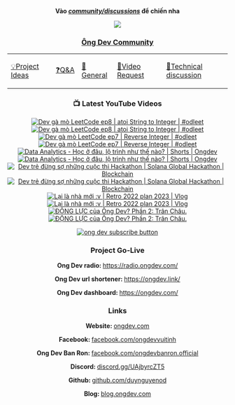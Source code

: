<div align="center">
      <b
        >Vào
        <a href="https://github.com/OngDev/community/discussions"
          ><i>community/discussions</i></a
        >
        để chiến nha</b
      >

<img
    src="https://raw.githubusercontent.com/thuanpham2311/img/master/ongDevCharacters/4.png"
  />

### [Ông Dev Community](https://github.com/OngDev/community/discussions)

  <b>
    <table>
      <tr>
        <td>
          <a
            href="https://github.com/OngDev/community/discussions/categories/project-ideas"
            ><p>💡Project Ideas</p></a
          >
        </td>
        <td>
          <a
            href="https://github.com/OngDev/community/discussions/categories/q-a"
            ><p>❓Q&A</p></a
          >
        </td>
        <td>
          <a
            href="https://github.com/OngDev/community/discussions/categories/general"
            ><p>💬General</p></a
          >
        </td>
        <td>
          <a
            href="https://github.com/OngDev/community/discussions/categories/video-request"
            ><p>🎥Video Request</p></a
          >
        </td>
        <td>
          <a
            href="https://github.com/OngDev/community/discussions/categories/technical-discussion"
            ><p>🧠Technical discussion</p></a
          >
        </td>
      </tr>
    </table>
  </b>

### 📺 Latest YouTube Videos

<!-- BEGIN YOUTUBE-CARDS -->
[![Dev gà mò LeetCode ep8 | atoi String to Integer | #odleet](https://ytcards.demolab.com/?id=TPZlgEoaDkk&title=Dev+g%C3%A0+m%C3%B2+LeetCode+ep8+%7C+atoi+String+to+Integer+%7C+%23odleet&lang=en&timestamp=1678279270&background_color=%230d1117&title_color=%23ffffff&stats_color=%23dedede&width=250&duration=1147 "Dev gà mò LeetCode ep8 | atoi String to Integer | #odleet")](https://www.youtube.com/watch?v=TPZlgEoaDkk#gh-dark-mode-only)[![Dev gà mò LeetCode ep8 | atoi String to Integer | #odleet](https://ytcards.demolab.com/?id=TPZlgEoaDkk&title=Dev+g%C3%A0+m%C3%B2+LeetCode+ep8+%7C+atoi+String+to+Integer+%7C+%23odleet&lang=en&timestamp=1678279270&background_color=%23ffffff&title_color=%2324292f&stats_color=%2357606a&width=250&duration=1147 "Dev gà mò LeetCode ep8 | atoi String to Integer | #odleet")](https://www.youtube.com/watch?v=TPZlgEoaDkk#gh-light-mode-only)
[![Dev gà mò LeetCode ep7 | Reverse Integer | #odleet](https://ytcards.demolab.com/?id=hG0fe_Schv0&title=Dev+g%C3%A0+m%C3%B2+LeetCode+ep7+%7C+Reverse+Integer+%7C+%23odleet&lang=en&timestamp=1677931232&background_color=%230d1117&title_color=%23ffffff&stats_color=%23dedede&width=250&duration=429 "Dev gà mò LeetCode ep7 | Reverse Integer | #odleet")](https://www.youtube.com/watch?v=hG0fe_Schv0#gh-dark-mode-only)[![Dev gà mò LeetCode ep7 | Reverse Integer | #odleet](https://ytcards.demolab.com/?id=hG0fe_Schv0&title=Dev+g%C3%A0+m%C3%B2+LeetCode+ep7+%7C+Reverse+Integer+%7C+%23odleet&lang=en&timestamp=1677931232&background_color=%23ffffff&title_color=%2324292f&stats_color=%2357606a&width=250&duration=429 "Dev gà mò LeetCode ep7 | Reverse Integer | #odleet")](https://www.youtube.com/watch?v=hG0fe_Schv0#gh-light-mode-only)
[![Data Analytics - Học ở đâu, lộ trình như thế nào? | Shorts | Ongdev](https://ytcards.demolab.com/?id=YjIJGGlmKGQ&title=Data+Analytics+-+H%E1%BB%8Dc+%E1%BB%9F+%C4%91%C3%A2u%2C+l%E1%BB%99+tr%C3%ACnh+nh%C6%B0+th%E1%BA%BF+n%C3%A0o%3F+%7C+Shorts+%7C+Ongdev&lang=en&timestamp=1676894432&background_color=%230d1117&title_color=%23ffffff&stats_color=%23dedede&width=250&duration=60 "Data Analytics - Học ở đâu, lộ trình như thế nào? | Shorts | Ongdev")](https://www.youtube.com/watch?v=YjIJGGlmKGQ#gh-dark-mode-only)[![Data Analytics - Học ở đâu, lộ trình như thế nào? | Shorts | Ongdev](https://ytcards.demolab.com/?id=YjIJGGlmKGQ&title=Data+Analytics+-+H%E1%BB%8Dc+%E1%BB%9F+%C4%91%C3%A2u%2C+l%E1%BB%99+tr%C3%ACnh+nh%C6%B0+th%E1%BA%BF+n%C3%A0o%3F+%7C+Shorts+%7C+Ongdev&lang=en&timestamp=1676894432&background_color=%23ffffff&title_color=%2324292f&stats_color=%2357606a&width=250&duration=60 "Data Analytics - Học ở đâu, lộ trình như thế nào? | Shorts | Ongdev")](https://www.youtube.com/watch?v=YjIJGGlmKGQ#gh-light-mode-only)
[![Dev trẻ đừng sợ những cuộc thi Hackathon | Solana Global Hackathon | Blockchain](https://ytcards.demolab.com/?id=YNEk00oqZbw&title=Dev+tr%E1%BA%BB+%C4%91%E1%BB%ABng+s%E1%BB%A3+nh%E1%BB%AFng+cu%E1%BB%99c+thi+Hackathon+%7C+Solana+Global+Hackathon+%7C+Blockchain&lang=en&timestamp=1676548820&background_color=%230d1117&title_color=%23ffffff&stats_color=%23dedede&width=250&duration=443 "Dev trẻ đừng sợ những cuộc thi Hackathon | Solana Global Hackathon | Blockchain")](https://www.youtube.com/watch?v=YNEk00oqZbw#gh-dark-mode-only)[![Dev trẻ đừng sợ những cuộc thi Hackathon | Solana Global Hackathon | Blockchain](https://ytcards.demolab.com/?id=YNEk00oqZbw&title=Dev+tr%E1%BA%BB+%C4%91%E1%BB%ABng+s%E1%BB%A3+nh%E1%BB%AFng+cu%E1%BB%99c+thi+Hackathon+%7C+Solana+Global+Hackathon+%7C+Blockchain&lang=en&timestamp=1676548820&background_color=%23ffffff&title_color=%2324292f&stats_color=%2357606a&width=250&duration=443 "Dev trẻ đừng sợ những cuộc thi Hackathon | Solana Global Hackathon | Blockchain")](https://www.youtube.com/watch?v=YNEk00oqZbw#gh-light-mode-only)
[![Lại là nhà mới :v | Retro 2022 plan 2023 | Vlog](https://ytcards.demolab.com/?id=LtknTCXmFyQ&title=L%E1%BA%A1i+l%C3%A0+nh%C3%A0+m%E1%BB%9Bi+%3Av+%7C+Retro+2022+plan+2023+%7C+Vlog&lang=en&timestamp=1675945809&background_color=%230d1117&title_color=%23ffffff&stats_color=%23dedede&width=250&duration=1244 "Lại là nhà mới :v | Retro 2022 plan 2023 | Vlog")](https://www.youtube.com/watch?v=LtknTCXmFyQ#gh-dark-mode-only)[![Lại là nhà mới :v | Retro 2022 plan 2023 | Vlog](https://ytcards.demolab.com/?id=LtknTCXmFyQ&title=L%E1%BA%A1i+l%C3%A0+nh%C3%A0+m%E1%BB%9Bi+%3Av+%7C+Retro+2022+plan+2023+%7C+Vlog&lang=en&timestamp=1675945809&background_color=%23ffffff&title_color=%2324292f&stats_color=%2357606a&width=250&duration=1244 "Lại là nhà mới :v | Retro 2022 plan 2023 | Vlog")](https://www.youtube.com/watch?v=LtknTCXmFyQ#gh-light-mode-only)
[![ĐỘNG LỰC của Ông Dev? Phần 2: Trân Châu.](https://ytcards.demolab.com/?id=5Xna5diJF0g&title=%C4%90%E1%BB%98NG+L%E1%BB%B0C+c%E1%BB%A7a+%C3%94ng+Dev%3F+Ph%E1%BA%A7n+2%3A+Tr%C3%A2n+Ch%C3%A2u.&lang=en&timestamp=1675255500&background_color=%230d1117&title_color=%23ffffff&stats_color=%23dedede&width=250&duration=717 "ĐỘNG LỰC của Ông Dev? Phần 2: Trân Châu.")](https://www.youtube.com/watch?v=5Xna5diJF0g#gh-dark-mode-only)[![ĐỘNG LỰC của Ông Dev? Phần 2: Trân Châu.](https://ytcards.demolab.com/?id=5Xna5diJF0g&title=%C4%90%E1%BB%98NG+L%E1%BB%B0C+c%E1%BB%A7a+%C3%94ng+Dev%3F+Ph%E1%BA%A7n+2%3A+Tr%C3%A2n+Ch%C3%A2u.&lang=en&timestamp=1675255500&background_color=%23ffffff&title_color=%2324292f&stats_color=%2357606a&width=250&duration=717 "ĐỘNG LỰC của Ông Dev? Phần 2: Trân Châu.")](https://www.youtube.com/watch?v=5Xna5diJF0g#gh-light-mode-only)
<!-- END YOUTUBE-CARDS -->

[![ong dev subscribe button](https://raw.githubusercontent.com/thuanOwa/img/master/youtube.gif)](https://www.youtube.com/@ongdev?sub_confirmation=1)

### Project Go-Live

<strong>Ong Dev radio: </strong><a href="radio.ongdev.com/">https://radio.ongdev.com/</a>

<strong>Ong Dev url shortener: </strong><a href="ongdev.link/">https://ongdev.link/</a>

<strong>Ong Dev dashboard: </strong><a href="ongdev.com/">https://ongdev.com/</a>

### Links

<strong>Website: </strong><a href="https://ongdev.com">ongdev.com</a>

<strong>Facebook: </strong><a href="https://www.facebook.com/ongdevvuitinh">facebook.com/ongdevvuitinh</a>

<strong>Ong Dev Ban Ron: </strong><a href="https://www.facebook.com/ongdevbanron.official">facebook.com/ongdevbanron.official</a>

<strong>Discord: </strong><a href="https://discord.gg/UAjbyrcZT5">discord.gg/UAjbyrcZT5</a>

<strong>Github: </strong><a href="https://github.com/duynguyenod">github.com/duynguyenod</a>

<strong>Blog: </strong><a href="https://blog.ongdev.com">blog.ongdev.com</a>

</div>

